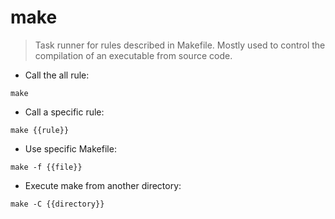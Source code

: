 # make

> Task runner for rules described in Makefile.
> Mostly used to control the compilation of an executable from source code.

- Call the all rule:

`make`

- Call a specific rule:

`make {{rule}}`

- Use specific Makefile:

`make -f {{file}}`

- Execute make from another directory:

`make -C {{directory}}`
